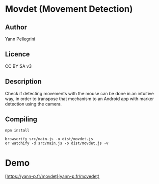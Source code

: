 # Movdet (Movement Detection)

## Author
Yann Pellegrini

## Licence
CC BY SA v3

## Description
Check if detecting movements with the mouse can be done in an intuitive way, in order to transpose that mechanism to an Android app with marker detection using the camera.

## Compiling

`npm install`

```
browserify src/main.js -o dist/movdet.js
or watchify -d src/main.js -o dist/movdet.js -v
```

# Demo

[https://yann-p.fr/movdet](yann-p.fr/movedet)

